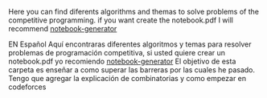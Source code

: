 Here you can find diferents algorithms and themas to solve problems of the competitive programming.
if you want create the notebook.pdf I will recommend [notebook-generator](https://www.npmjs.com/package/notebook-generator)

EN Español 
Aquí encontraras diferentes algoritmos y temas para resolver problemas de programación competitiva, si usted quiere crear un notebook.pdf yo recomiendo [notebook-generator](https://www.npmjs.com/package/notebook-generator)
El objetivo de esta carpeta es enseñar a como superar las barreras por las cuales he pasado.
Tengo que agregar la explicación de combinatorias y como empezar en codeforces